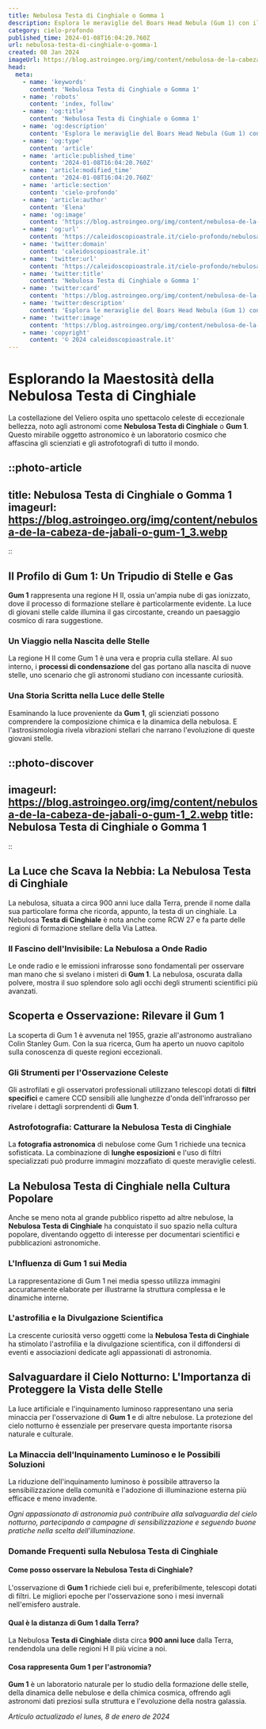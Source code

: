 ```yaml
---
title: Nebulosa Testa di Cinghiale o Gomma 1
description: Esplora le meraviglie del Boars Head Nebula (Gum 1) con il nostro approfondito articolo. Astronomia e bellezza cosmica ad un click.
category: cielo-profondo
published_time: 2024-01-08T16:04:20.760Z
url: nebulosa-testa-di-cinghiale-o-gomma-1
created: 08 Jan 2024
imageUrl: https://blog.astroingeo.org/img/content/nebulosa-de-la-cabeza-de-jabali-o-gum-1_3.webp
head:
  meta:
    - name: 'keywords'
      content: 'Nebulosa Testa di Cinghiale o Gomma 1'
    - name: 'robots'
      content: 'index, follow'
    - name: 'og:title'
      content: 'Nebulosa Testa di Cinghiale o Gomma 1'
    - name: 'og:description'
      content: 'Esplora le meraviglie del Boars Head Nebula (Gum 1) con il nostro approfondito articolo. Astronomia e bellezza cosmica ad un click.'
    - name: 'og:type'
      content: 'article'
    - name: 'article:published_time'
      content: '2024-01-08T16:04:20.760Z'
    - name: 'article:modified_time'
      content: '2024-01-08T16:04:20.760Z'
    - name: 'article:section'
      content: 'cielo-profondo'
    - name: 'article:author'
      content: 'Elena'
    - name: 'og:image'
      content: 'https://blog.astroingeo.org/img/content/nebulosa-de-la-cabeza-de-jabali-o-gum-1_3.webp'
    - name: 'og:url'
      content: 'https://caleidoscopioastrale.it/cielo-profondo/nebulosa-testa-di-cinghiale-o-gomma-1'
    - name: 'twitter:domain'
      content: 'caleidoscopioastrale.it'
    - name: 'twitter:url'
      content: 'https://caleidoscopioastrale.it/cielo-profondo/nebulosa-testa-di-cinghiale-o-gomma-1'
    - name: 'twitter:title'
      content: 'Nebulosa Testa di Cinghiale o Gomma 1'
    - name: 'twitter:card'
      content: 'https://blog.astroingeo.org/img/content/nebulosa-de-la-cabeza-de-jabali-o-gum-1_3.webp'
    - name: 'twitter:description'
      content: 'Esplora le meraviglie del Boars Head Nebula (Gum 1) con il nostro approfondito articolo. Astronomia e bellezza cosmica ad un click.'
    - name: 'twitter:image'
      content: 'https://blog.astroingeo.org/img/content/nebulosa-de-la-cabeza-de-jabali-o-gum-1_3.webp'
    - name: 'copyright'
      content: '© 2024 caleidoscopioastrale.it'
---
```

# Esplorando la Maestosità della Nebulosa Testa di Cinghiale

La costellazione del Veliero ospita uno spettacolo celeste di eccezionale bellezza, noto agli astronomi come **Nebulosa Testa di Cinghiale** o **Gum 1**. Questo mirabile oggetto astronomico è un laboratorio cosmico che affascina gli scienziati e gli astrofotografi di tutto il mondo.

::photo-article
---
title: Nebulosa Testa di Cinghiale o Gomma 1
imageurl: https://blog.astroingeo.org/img/content/nebulosa-de-la-cabeza-de-jabali-o-gum-1_3.webp
---
::

## Il Profilo di Gum 1: Un Tripudio di Stelle e Gas

**Gum 1** rappresenta una regione H II, ossia un'ampia nube di gas ionizzato, dove il processo di formazione stellare è particolarmente evidente. La luce di giovani stelle calde illumina il gas circostante, creando un paesaggio cosmico di rara suggestione.

### Un Viaggio nella Nascita delle Stelle

La regione H II come Gum 1 è una vera e propria culla stellare. Al suo interno, i **processi di condensazione** del gas portano alla nascita di nuove stelle, uno scenario che gli astronomi studiano con incessante curiosità. 

### Una Storia Scritta nella Luce delle Stelle

Esaminando la luce proveniente da **Gum 1**, gli scienziati possono comprendere la composizione chimica e la dinamica della nebulosa. E l'astrosismologia rivela vibrazioni stellari che narrano l'evoluzione di queste giovani stelle.

::photo-discover
---
imageurl: https://blog.astroingeo.org/img/content/nebulosa-de-la-cabeza-de-jabali-o-gum-1_2.webp
title: Nebulosa Testa di Cinghiale o Gomma 1
---
::

## La Luce che Scava la Nebbia: La Nebulosa Testa di Cinghiale

La nebulosa, situata a circa 900 anni luce dalla Terra, prende il nome dalla sua particolare forma che ricorda, appunto, la testa di un cinghiale. La Nebulosa **Testa di Cinghiale** è nota anche come RCW 27 e fa parte delle regioni di formazione stellare della Via Lattea.

### Il Fascino dell'Invisibile: La Nebulosa a Onde Radio

Le onde radio e le emissioni infrarosse sono fondamentali per osservare man mano che si svelano i misteri di **Gum 1**. La nebulosa, oscurata dalla polvere, mostra il suo splendore solo agli occhi degli strumenti scientifici più avanzati.

## Scoperta e Osservazione: Rilevare il Gum 1

La scoperta di Gum 1 è avvenuta nel 1955, grazie all'astronomo australiano Colin Stanley Gum. Con la sua ricerca, Gum ha aperto un nuovo capitolo sulla conoscenza di queste regioni eccezionali.

### Gli Strumenti per l'Osservazione Celeste

Gli astrofilati e gli osservatori professionali utilizzano telescopi dotati di **filtri specifici** e camere CCD sensibili alle lunghezze d'onda dell'infrarosso per rivelare i dettagli sorprendenti di **Gum 1**.

### Astrofotografia: Catturare la Nebulosa Testa di Cinghiale

La **fotografia astronomica** di nebulose come Gum 1 richiede una tecnica sofisticata. La combinazione di **lunghe esposizioni** e l'uso di filtri specializzati può produrre immagini mozzafiato di queste meraviglie celesti.

## La Nebulosa Testa di Cinghiale nella Cultura Popolare

Anche se meno nota al grande pubblico rispetto ad altre nebulose, la **Nebulosa Testa di Cinghiale** ha conquistato il suo spazio nella cultura popolare, diventando oggetto di interesse per documentari scientifici e pubblicazioni astronomiche.

### L'Influenza di Gum 1 sui Media

La rappresentazione di Gum 1 nei media spesso utilizza immagini accuratamente elaborate per illustrarne la struttura complessa e le dinamiche interne.

### L'astrofilia e la Divulgazione Scientifica

La crescente curiosità verso oggetti come la **Nebulosa Testa di Cinghiale** ha stimolato l'astrofilia e la divulgazione scientifica, con il diffondersi di eventi e associazioni dedicate agli appassionati di astronomia.

## Salvaguardare il Cielo Notturno: L'Importanza di Proteggere la Vista delle Stelle

La luce artificiale e l'inquinamento luminoso rappresentano una seria minaccia per l'osservazione di **Gum 1** e di altre nebulose. La protezione del cielo notturno è essenziale per preservare questa importante risorsa naturale e culturale.

### La Minaccia dell'Inquinamento Luminoso e le Possibili Soluzioni

La riduzione dell'inquinamento luminoso è possibile attraverso la sensibilizzazione della comunità e l'adozione di illuminazione esterna più efficace e meno invadente.

_Ogni appassionato di astronomia può contribuire alla salvaguardia del cielo notturno, partecipando a campagne di sensibilizzazione e seguendo buone pratiche nella scelta dell'illuminazione._

### Domande Frequenti sulla Nebulosa Testa di Cinghiale

#### Come posso osservare la Nebulosa Testa di Cinghiale?

L'osservazione di **Gum 1** richiede cieli bui e, preferibilmente, telescopi dotati di filtri. Le migliori epoche per l'osservazione sono i mesi invernali nell'emisfero australe.

#### Qual è la distanza di Gum 1 dalla Terra?

La Nebulosa **Testa di Cinghiale** dista circa **900 anni luce** dalla Terra, rendendola una delle regioni H II più vicine a noi.

#### Cosa rappresenta Gum 1 per l'astronomia?

**Gum 1** è un laboratorio naturale per lo studio della formazione delle stelle, della dinamica delle nebulose e della chimica cosmica, offrendo agli astronomi dati preziosi sulla struttura e l'evoluzione della nostra galassia.

_Artículo actualizado el lunes, 8 de enero de 2024_
